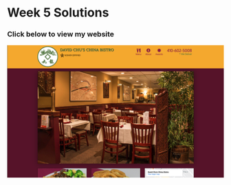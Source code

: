 # Week 5 Solutions

### Click below to view my website

<p align="center"> 
  <kbd>
  	<a href="https://harshitruwali.github.io/Coursera-HTML-CSS-and-Javascript-for-Web-Developers/Week%204/index.html" target="_blank">
		<img src="img.png"></img>
	</a>
  </kbd>
</p>
